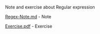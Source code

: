 Note and exercise about Regular expression

[Regex-Note.md](Regex-Note.md) - Note

[Exercise.pdf](Exercise.pdf) - Exercise
